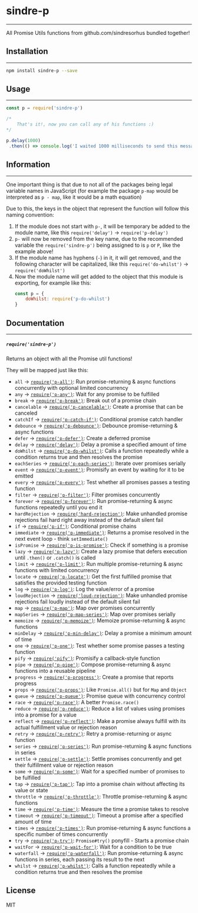 # sindre-p 
---


All Promise Utils functions from github.com/sindresorhus bundled together!

## Installation
---

```sh
npm install sindre-p --save
```

## Usage
---

```javascript
const p = require('sindre-p')

/*
    That's it!, now you can call any of his functions :)
*/

p.delay(1000)
 .then(() => console.log('I waited 1000 milliseconds to send this message! :D'))

```

## Information
---

One important thing is that due to not all of the packages being legal variable names in JavaScript (for example the package `p-map` would be interpreted as `p - map`, like it would be a math equation)

Due to this, the keys in the object that represent the function will follow this naming convention:

1. If the module does not start with `p-`, it will be temporary be added to the module name, like this `require('delay')` -> `require('p-delay')`
2. `p-` will now be removed from the key name, due to the recommended variable the `require('sindre-p')` being assigned to is `p` or `P`, like the example above!
3. If the module name has hyphens (`-`) in it, it will get removed, and the following character will be capitalized, like this `require('do-whilst')` -> `require('doWhilst')`
4. Now the module name will get added to the object that this module is exporting, for example like this:
    ```javascript
    const p = {
        doWhilst: require('p-do-whilst')
    }
    ```

## Documentation
---
##### `require('sindre-p')`

Returns an object with all the Promise util functions!

They will be mapped just like this:

- `all` -> [`require('p-all')`](https://github.com/sindresorhus/p-all): Run promise-returning &amp; async functions concurrently with optional limited concurrency
- `any` -> [`require('p-any')`](https://github.com/sindresorhus/p-any): Wait for any promise to be fulfilled
- `break` -> [`require('p-break')`](https://github.com/sindresorhus/p-break): Break out of a promise chain
- `cancelable` -> [`require('p-cancelable')`](https://github.com/sindresorhus/p-cancelable): Create a promise that can be canceled
- `catchIf` -> [`require('p-catch-if')`](https://github.com/sindresorhus/p-catch-if): Conditional promise catch handler
- `debounce` -> [`require('p-debounce')`](https://github.com/sindresorhus/p-debounce): Debounce promise-returning &amp; async functions
- `defer` -> [`require('p-defer')`](https://github.com/sindresorhus/p-defer): Create a deferred promise
- `delay` -> [`require('delay')`](https://github.com/sindresorhus/delay): Delay a promise a specified amount of time
- `doWhilst` -> [`require('p-do-whilst')`](https://github.com/sindresorhus/p-do-whilst): Calls a function repeatedly while a condition returns true and then resolves the promise
- `eachSeries` -> [`require('p-each-series')`](https://github.com/sindresorhus/p-each-series): Iterate over promises serially
- `event` -> [`require('p-event')`](https://github.com/sindresorhus/p-event): Promisify an event by waiting for it to be emitted
- `every` -> [`require('p-every')`](https://github.com/kevva/p-every): Test whether all promises passes a testing function
- `filter` -> [`require('p-filter')`](https://github.com/sindresorhus/p-filter): Filter promises concurrently
- `forever` -> [`require('p-forever')`](https://github.com/sindresorhus/p-forever): Run promise-returning &amp; async functions repeatedly until you end it
- `hardRejection` -> [`require('hard-rejection')`](https://github.com/sindresorhus/hard-rejection): Make unhandled promise rejections fail hard right away instead of the default silent fail
- `if` -> [`require('p-if')`](https://github.com/sindresorhus/p-if): Conditional promise chains
- `immediate` -> [`require('p-immediate')`](https://github.com/sindresorhus/p-immediate): Returns a promise resolved in the next event loop - think `setImmediate()`
- `isPromise` -> [`require('p-is-promise')`](https://github.com/sindresorhus/p-is-promise): Check if something is a promise
- `lazy` -> [`require('p-lazy')`](https://github.com/sindresorhus/p-lazy): Create a lazy promise that defers execution until `.then()` or `.catch()` is called
- `limit` -> [`require('p-limit')`](https://github.com/sindresorhus/p-limit): Run multiple promise-returning &amp; async functions with limited concurrency
- `locate` -> [`require('p-locate')`](https://github.com/sindresorhus/p-locate): Get the first fulfilled promise that satisfies the provided testing function
- `log` -> [`require('p-log')`](https://github.com/sindresorhus/p-log): Log the value/error of a promise
- `loudRejection` -> [`require('loud-rejection')`](https://github.com/sindresorhus/loud-rejection): Make unhandled promise rejections fail loudly instead of the default silent fail
- `map` -> [`require('p-map')`](https://github.com/sindresorhus/p-map): Map over promises concurrently
- `mapSeries` -> [`require('p-map-series')`](https://github.com/sindresorhus/p-map-series): Map over promises serially
- `memoize` -> [`require('p-memoize')`](https://github.com/sindresorhus/p-memoize): Memoize promise-returning &amp; async functions
- `minDelay` -> [`require('p-min-delay')`](https://github.com/sindresorhus/p-min-delay): Delay a promise a minimum amount of time
- `one` -> [`require('p-one')`](https://github.com/kevva/p-one): Test whether some promise passes a testing function
- `pify` -> [`require('pify')`](https://github.com/sindresorhus/pify): Promisify a callback-style function
- `pipe` -> [`require('p-pipe')`](https://github.com/sindresorhus/p-pipe): Compose promise-returning &amp; async functions into a reusable pipeline
- `progress` -> [`require('p-progress')`](https://github.com/sindresorhus/p-progress): Create a promise that reports progress
- `props` -> [`require('p-props')`](https://github.com/sindresorhus/p-props): Like `Promise.all()` but for `Map` and `Object`
- `queue` -> [`require('p-queue')`](https://github.com/sindresorhus/p-queue): Promise queue with concurrency control
- `race` -> [`require('p-race')`](https://github.com/sindresorhus/p-race): A better `Promise.race()`
- `reduce` -> [`require('p-reduce')`](https://github.com/sindresorhus/p-reduce): Reduce a list of values using promises into a promise for a value
- `reflect` -> [`require('p-reflect')`](https://github.com/sindresorhus/p-reflect): Make a promise always fulfill with its actual fulfillment value or rejection reason
- `retry` -> [`require('p-retry')`](https://github.com/sindresorhus/p-retry): Retry a promise-returning or async function
- `series` -> [`require('p-series')`](https://github.com/sindresorhus/p-series): Run promise-returning &amp; async functions in series
- `settle` -> [`require('p-settle')`](https://github.com/sindresorhus/p-settle): Settle promises concurrently and get their fulfillment value or rejection reason
- `some` -> [`require('p-some')`](https://github.com/sindresorhus/p-some): Wait for a specified number of promises to be fulfilled
- `tap` -> [`require('p-tap')`](https://github.com/sindresorhus/p-tap): Tap into a promise chain without affecting its value or state
- `throttle` -> [`require('p-throttle')`](https://github.com/sindresorhus/p-throttle): Throttle promise-returning &amp; async functions
- `time` -> [`require('p-time')`](https://github.com/sindresorhus/p-time): Measure the time a promise takes to resolve
- `timeout` -> [`require('p-timeout')`](https://github.com/sindresorhus/p-timeout): Timeout a promise after a specified amount of time
- `times` -> [`require('p-times')`](https://github.com/sindresorhus/p-times): Run promise-returning &amp; async functions a specific number of times concurrently
- `try` -> [`require('p-try')`](https://github.com/sindresorhus/p-try): `Promise#try()` ponyfill - Starts a promise chain
- `waitFor` -> [`require('p-wait-for')`](https://github.com/sindresorhus/p-wait-for): Wait for a condition to be true
- `waterfall` -> [`require('p-waterfall')`](https://github.com/sindresorhus/p-waterfall): Run promise-returning &amp; async functions in series, each passing its result to the next
- `whilst` -> [`require('p-whilst')`](https://github.com/sindresorhus/p-whilst): Calls a function repeatedly while a condition returns true and then resolves the promise

## License

MIT
